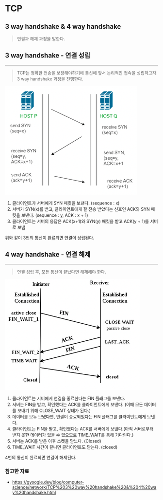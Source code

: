 # TCP

## 3 way handshake & 4 way handshake

> 연결과 해제 과정을 말한다.

## 3 way handshake - 연결 성립

---

> TCP는 정확한 전송을 보장해야하기에 통신에 앞서 논리적인 접속을 성립하고자 3 way handshake 과정을 진행한다.

![3 way handshake](./img/3wayHandshake.png)

1. 클라이언트가 서버에게 SYN 패킷을 보낸다. (sequence : x)
2. 서버가 SYN(x)를 받고, 클라이언트에게 잘 전송 받았다는 신호인 ACK와 SYN 패킷을 보낸다. (sequence : y, ACK : x + 1)
3. 클라이언트는 서버의 응답은 ACK(x+1)와 SYN(y) 패킷을 받고 ACK(y + 1)를 서버로 보냄

위와 같이 3번의 통신이 완료되면 연결이 성립된다.

## 4 way handshake - 연결 해제

---

> 연결 성립 후, 모든 통신이 끝났다면 해제해야 한다.

![4 way handshake](./img/4wayHandShake.png)

1. 클라이언트는 서버에게 연결을 종료한다는 FIN 플래그를 보낸다.
2. 서버는 FIN을 받고, 확인했다는 ACK를 클라이언트에게 보낸다. (이때 모든 데이터를 보내기 위해 CLOSE_WAIT 상태가 된다.)
3. 데이터를 모두 보냈다면, 연결이 종료되었다는 FIN 플래그를 클라이언트에게 보낸다.
4. 클라이언트는 FIN을 받고, 확인했다는 ACK를 서버에게 보낸다.(아직 서버로부터 받지 못한 데이터가 있을 수 있으므로 TIME_WAIT를 통해 기다린다.)
5. 서버는 ACK를 받은 이후 소켓을 닫느다. (Closed)
6. TIME_WAIT 시간이 끝나면 클라이언트도 닫는다. (closed)

4번의 통신이 완료되면 연결이 해제된다.

### 참고한 자료

- https://gyoogle.dev/blog/computer-science/network/TCP%203%20way%20handshake%20&%204%20way%20handshake.html
